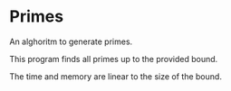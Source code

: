 # Primes
An alghoritm to generate primes.


This program finds all primes up to the provided bound.


The time and memory are linear to the size of the bound.
